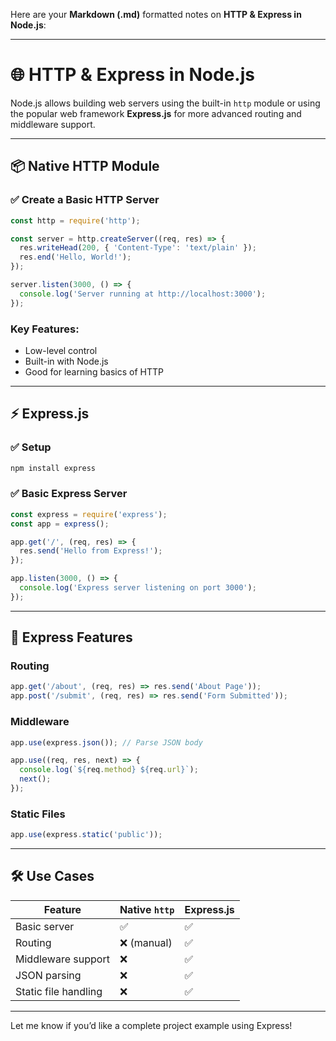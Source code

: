 Here are your **Markdown (.md)** formatted notes on **HTTP & Express in Node.js**:

---

# 🌐 HTTP & Express in Node.js

Node.js allows building web servers using the built-in `http` module or using the popular web framework **Express.js** for more advanced routing and middleware support.

---

## 📦 Native HTTP Module

### ✅ Create a Basic HTTP Server

```js
const http = require('http');

const server = http.createServer((req, res) => {
  res.writeHead(200, { 'Content-Type': 'text/plain' });
  res.end('Hello, World!');
});

server.listen(3000, () => {
  console.log('Server running at http://localhost:3000');
});
```

### Key Features:

* Low-level control
* Built-in with Node.js
* Good for learning basics of HTTP

---

## ⚡ Express.js

### ✅ Setup

```bash
npm install express
```

### ✅ Basic Express Server

```js
const express = require('express');
const app = express();

app.get('/', (req, res) => {
  res.send('Hello from Express!');
});

app.listen(3000, () => {
  console.log('Express server listening on port 3000');
});
```

---

## 🔧 Express Features

### Routing

```js
app.get('/about', (req, res) => res.send('About Page'));
app.post('/submit', (req, res) => res.send('Form Submitted'));
```

### Middleware

```js
app.use(express.json()); // Parse JSON body

app.use((req, res, next) => {
  console.log(`${req.method} ${req.url}`);
  next();
});
```

### Static Files

```js
app.use(express.static('public'));
```

---

## 🛠 Use Cases

| Feature              | Native `http` | Express.js |
| -------------------- | ------------- | ---------- |
| Basic server         | ✅             | ✅          |
| Routing              | ❌ (manual)    | ✅          |
| Middleware support   | ❌             | ✅          |
| JSON parsing         | ❌             | ✅          |
| Static file handling | ❌             | ✅          |

---

Let me know if you’d like a complete project example using Express!

